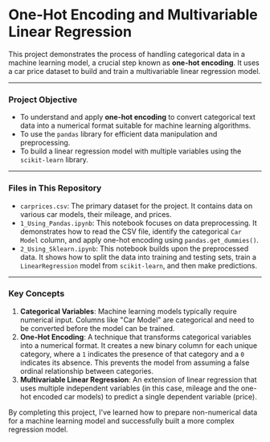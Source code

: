 # One-Hot Encoding and Multivariable Linear Regression

This project demonstrates the process of handling categorical data in a machine learning model, a crucial step known as **one-hot encoding**. It uses a car price dataset to build and train a multivariable linear regression model.

---

### **Project Objective**

* To understand and apply **one-hot encoding** to convert categorical text data into a numerical format suitable for machine learning algorithms.
* To use the `pandas` library for efficient data manipulation and preprocessing.
* To build a linear regression model with multiple variables using the `scikit-learn` library.

---

### **Files in This Repository**

* `carprices.csv`: The primary dataset for the project. It contains data on various car models, their mileage, and prices.
* `1_Using_Pandas.ipynb`: This notebook focuses on data preprocessing. It demonstrates how to read the CSV file, identify the categorical `Car Model` column, and apply one-hot encoding using `pandas.get_dummies()`.
* `2_Using_Sklearn.ipynb`: This notebook builds upon the preprocessed data. It shows how to split the data into training and testing sets, train a `LinearRegression` model from `scikit-learn`, and then make predictions.

---

### **Key Concepts**

1.  **Categorical Variables**: Machine learning models typically require numerical input. Columns like "Car Model" are categorical and need to be converted before the model can be trained.
2.  **One-Hot Encoding**: A technique that transforms categorical variables into a numerical format. It creates a new binary column for each unique category, where a `1` indicates the presence of that category and a `0` indicates its absence. This prevents the model from assuming a false ordinal relationship between categories.
3.  **Multivariable Linear Regression**: An extension of linear regression that uses multiple independent variables (in this case, mileage and the one-hot encoded car models) to predict a single dependent variable (price).

By completing this project, I've learned how to prepare non-numerical data for a machine learning model and successfully built a more complex regression model.